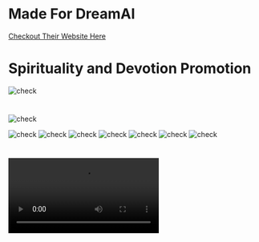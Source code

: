 # Made For DreamAI
[Checkout Their Website Here](https://app.drema.in/)

# Spirituality and Devotion Promotion 



![check](ScreenShots/ic_launcher.png) 
#
![check](ScreenShots/login_new.jpg)

![check](ScreenShots/otp_new.jpg)
![check](ScreenShots/intro.jpg)
![check](ScreenShots/init5.jpg)
![check](ScreenShots/init1.jpg)
![check](ScreenShots/otp1.jpg)
![check](ScreenShots/otp2.jpg)
![check](ScreenShots/otp3.jpg)
#
![CLICK TO SEE WORKING VIDEO](ScreenShots/work1.mp4)

